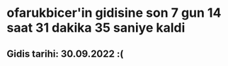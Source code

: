# ofarukbicer'in gidisine son 7 gun 14 saat 31 dakika 35 saniye kaldi

## Gidis tarihi: 30.09.2022 :(
